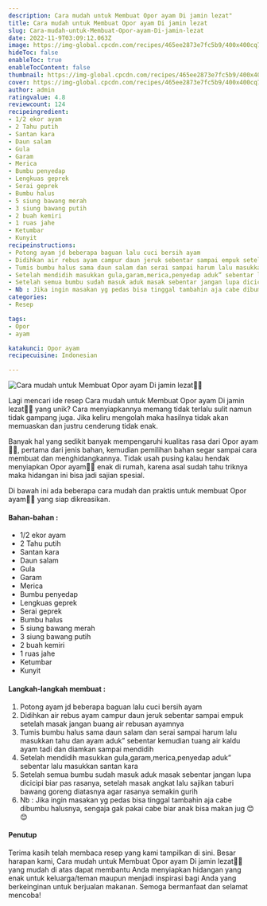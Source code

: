 ```yaml
---
description: Cara mudah untuk Membuat Opor ayam Di jamin lezat"
title: Cara mudah untuk Membuat Opor ayam Di jamin lezat
slug: Cara-mudah-untuk-Membuat-Opor-ayam-Di-jamin-lezat
date: 2022-11-9T03:09:12.063Z
image: https://img-global.cpcdn.com/recipes/465ee2873e7fc5b9/400x400cq70/photo.jpg
hideToc: false
enableToc: true
enableTocContent: false
thumbnail: https://img-global.cpcdn.com/recipes/465ee2873e7fc5b9/400x400cq70/photo.jpg
cover: https://img-global.cpcdn.com/recipes/465ee2873e7fc5b9/400x400cq70/photo.jpg
author: admin
ratingvalue: 4.8
reviewcount: 124
recipeingredient:
- 1/2 ekor ayam
- 2 Tahu putih
- Santan kara
- Daun salam
- Gula
- Garam
- Merica
- Bumbu penyedap
- Lengkuas geprek
- Serai geprek
- Bumbu halus
- 5 siung bawang merah
- 3 siung bawang putih
- 2 buah kemiri
- 1 ruas jahe
- Ketumbar
- Kunyit
recipeinstructions:
- Potong ayam jd beberapa baguan lalu cuci bersih ayam
- Didihkan air rebus ayam campur daun jeruk sebentar sampai empuk setelah masak jangan buang air rebusan ayamnya
- Tumis bumbu halus sama daun salam dan serai sampai harum lalu masukkan tahu dan ayam aduk” sebentar kemudian tuang air kaldu ayam tadi dan diamkan sampai mendidih
- Setelah mendidih masukkan gula,garam,merica,penyedap aduk” sebentar lalu masukkan santan kara
- Setelah semua bumbu sudah masuk aduk masak sebentar jangan lupa dicicipi biar pas rasanya, setelah masak angkat lalu sajikan taburi bawang goreng diatasnya agar rasanya semakin gurih
- Nb : Jika ingin masakan yg pedas bisa tinggal tambahin aja cabe dibumbu halusnya, sengaja gak pakai cabe biar anak bisa makan jug 😊😊
categories:
- Resep

tags:
- Opor
- ayam

katakunci: Opor ayam
recipecuisine: Indonesian

---
```


![Cara mudah untuk Membuat Opor ayam Di jamin lezat👩‍🍳](https://img-global.cpcdn.com/recipes/465ee2873e7fc5b9/400x400cq70/photo.jpg)

Lagi mencari ide resep Cara mudah untuk Membuat Opor ayam Di jamin lezat👩‍🍳 yang unik? Cara menyiapkannya memang tidak terlalu sulit namun tidak gampang juga. Jika keliru mengolah maka hasilnya tidak akan memuaskan dan justru cenderung tidak enak.

Banyak hal yang sedikit banyak mempengaruhi kualitas rasa dari Opor ayam👩‍🍳, pertama dari jenis bahan, kemudian pemilihan bahan segar sampai cara membuat dan menghidangkannya. Tidak usah pusing kalau hendak menyiapkan Opor ayam👩‍🍳 enak di rumah, karena asal sudah tahu triknya maka hidangan ini bisa jadi sajian spesial.

Di bawah ini ada beberapa cara mudah dan praktis untuk membuat Opor ayam👩‍🍳 yang siap dikreasikan.

<!--inarticleads1-->

#### Bahan-bahan :

- 1/2 ekor ayam
- 2 Tahu putih
- Santan kara
- Daun salam
- Gula
- Garam
- Merica
- Bumbu penyedap
- Lengkuas geprek
- Serai geprek
- Bumbu halus
- 5 siung bawang merah
- 3 siung bawang putih
- 2 buah kemiri
- 1 ruas jahe
- Ketumbar
- Kunyit

<!--inarticleads2-->

#### Langkah-langkah membuat :

1. Potong ayam jd beberapa baguan lalu cuci bersih ayam
1. Didihkan air rebus ayam campur daun jeruk sebentar sampai empuk setelah masak jangan buang air rebusan ayamnya
1. Tumis bumbu halus sama daun salam dan serai sampai harum lalu masukkan tahu dan ayam aduk” sebentar kemudian tuang air kaldu ayam tadi dan diamkan sampai mendidih
1. Setelah mendidih masukkan gula,garam,merica,penyedap aduk” sebentar lalu masukkan santan kara
1. Setelah semua bumbu sudah masuk aduk masak sebentar jangan lupa dicicipi biar pas rasanya, setelah masak angkat lalu sajikan taburi bawang goreng diatasnya agar rasanya semakin gurih
1. Nb : Jika ingin masakan yg pedas bisa tinggal tambahin aja cabe dibumbu halusnya, sengaja gak pakai cabe biar anak bisa makan jug 😊😊

#### Penutup

Terima kasih telah membaca resep yang kami tampilkan di sini. Besar harapan kami, Cara mudah untuk Membuat Opor ayam Di jamin lezat👩‍🍳 yang mudah di atas dapat membantu Anda menyiapkan hidangan yang enak untuk keluarga/teman maupun menjadi inspirasi bagi Anda yang berkeinginan untuk berjualan makanan. Semoga bermanfaat dan selamat mencoba!